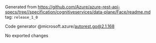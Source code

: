 Generated from https://github.com/Azure/azure-rest-api-specs/tree//specification/cognitiveservices/data-plane/Face/readme.md tag: `release_1_0`

Code generator @microsoft.azure/autorest.go@2.1.168

No exported changes